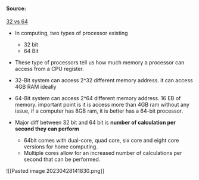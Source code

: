 #### Source:
[32 vs 64](https://www.geeksforgeeks.org/difference-32-bit-64-bit-operating-systems/)


* In computing, two types of processor existing
	* 32 bit
	* 64 Bit

* These type of processors tell us how much memory a processor can access from a CPU register.

* 32-Bit system can access 2^32 different memory address. it can access 4GB RAM ideally

* 64-Bit system can access 2^64 different memory address. 16 EB of memory. important point is it is access more than 4GB ram without any issue, if a computer has 8GB ram, it is better has a 64-bit processor.

* Major diff between 32 bit and 64 bit is **number of calculation per second they can perform**
	* 64bit comes with dual-core, quad core, six core and eight core versions for home computing.
	* Multiple cores allow for an increased number of calculations per second that can be performed.

![[Pasted image 20230428141830.png]]

